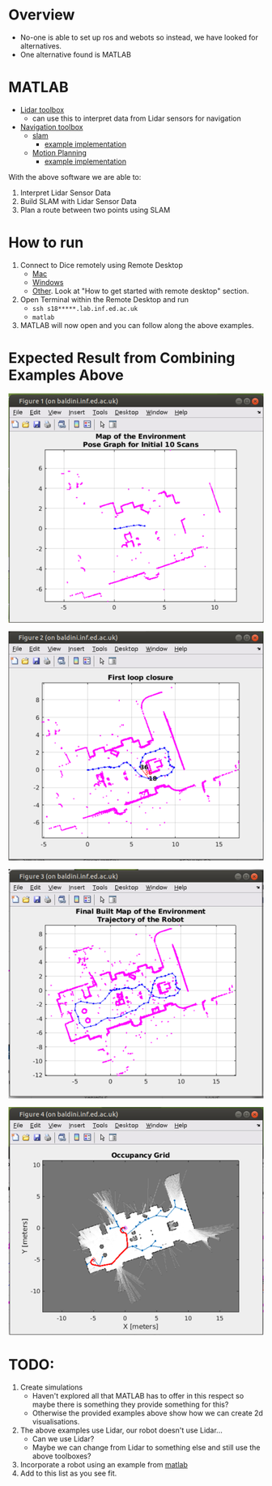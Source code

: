 # Overview
- No-one is able to set up ros and webots so instead, we have looked for alternatives.
- One alternative found is MATLAB

# MATLAB

- [Lidar toolbox](https://www.mathworks.com/help/lidar/index.html?searchHighlight=lidar&s_tid=srchtitle)
	- can use this to interpret data from Lidar sensors for navigation
- [Navigation toolbox](https://www.mathworks.com/help/nav/index.html "s")
	- [slam](https://www.mathworks.com/help/nav/slam.html)
		- [example implementation](https://www.mathworks.com/help/nav/ug/implement-simultaneous-localization-and-mapping-with-lidar-scans.html)
	- [Motion Planning](https://www.mathworks.com/help/nav/motion-planning.html)
		- [example implementation](https://www.mathworks.com/help/nav/ug/plan-mobile-robot-paths-using-rrt.html)

With the above software we are able to:
1. Interpret Lidar Sensor Data
2. Build SLAM with Lidar Sensor Data
3. Plan a route between two points using SLAM

# How to run
1. Connect to Dice remotely using Remote Desktop
	- [Mac](http://computing.help.inf.ed.ac.uk/RDPonMac) 
	- [Windows](http://computing.help.inf.ed.ac.uk/RDPonWindows)
	- [Other](http://computing.help.inf.ed.ac.uk/remote-desktop). Look at "How to get started with remote desktop" section.
2. Open Terminal within the Remote Desktop and run
	- `ssh s18*****.lab.inf.ed.ac.uk`
	-  `matlab`
3. MATLAB will now open and you can follow along the above examples.

# Expected Result from Combining Examples Above

![foo](images/rootREADme/Pose%20Graph.png)

![First Loop Closure](images/rootREADme/First%20Loop%20Closure.png)

![Final Built Map](images/rootREADme/Final%20Built%20Map.png)

![Occupancy Grid with planned route](images/rootREADme/Occupancy%20Grid.png)

# TODO:
1. Create simulations
	- Haven't explored all that MATLAB has to offer in this respect so maybe there is something they provide something for this?
	- Otherwise the provided examples above show how we can create 2d visualisations.
2. The above examples use Lidar, our robot doesn't use Lidar... 
	- Can we use Lidar? 
	- Maybe we can change from Lidar to something else and still use the above toolboxes?
3. Incorporate a robot using an example from [matlab](https://uk.mathworks.com/help/robotics/ug/path-following-for-differential-drive-robot.html)
4. Add to this list as you see fit.
